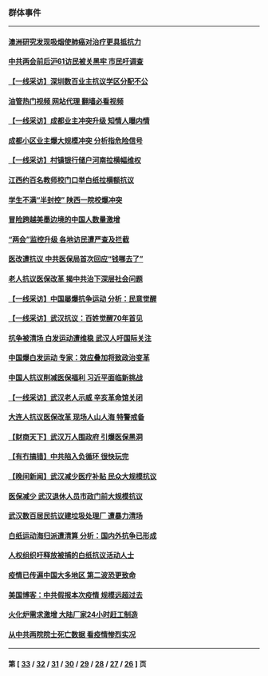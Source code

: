 ### 群体事件
---
#### [澳洲研究发现吸烟使肺癌对治疗更具抵抗力](../../pages/ncid279/n13977762.md?04250445) 
#### [中共两会前后沪61访民被关黑牢 市民吁调查](../../pages/ncid279/n13976054.md?04250445) 
#### [【一线采访】深圳数百业主抗议学区分配不公](../../pages/ncid279/n13976680.md?04250445) 
#### [油管热门视频 网站代理 翻墙必看视频](http://138.2.39.72:81/youtube.html?epic-marker?04250445)
#### [【一线采访】成都业主冲突升级 知情人曝内情](../../pages/ncid279/n13965289.md?04250445) 
#### [成都小区业主爆大规模冲突 分析指危险信号](../../pages/ncid279/n13964520.md?04250445) 
#### [【一线采访】村镇银行储户河南拉横幅维权](../../pages/ncid279/n13964555.md?04250445) 
#### [江西约百名教师校门口举白纸拉横额抗议](../../pages/ncid279/n13958579.md?04250445) 
#### [学生不满“半封控” 陕西一院校爆冲突](../../pages/ncid279/n13946647.md?04250445) 
#### [冒险跨越美墨边境的中国人数量激增](../../pages/ncid279/n13946742.md?04250445) 
#### [“两会”监控升级 各地访民遭严查及拦截](../../pages/ncid279/n13942702.md?04250445) 
#### [医改遭抗议 中共医保局首次回应“钱哪去了”](../../pages/ncid279/n13938290.md?04250445) 
#### [老人抗议医保改革 揭中共治下深层社会问题](../../pages/ncid279/n13934963.md?04250445) 
#### [【一线采访】中国屡爆抗争运动 分析：民意觉醒](../../pages/ncid279/n13934024.md?04250445) 
#### [【一线采访】武汉抗议：百姓觉醒70年首见](../../pages/ncid279/n13931265.md?04250445) 
#### [抗争被清场 白发运动遭维稳 武汉人吁国际关注](../../pages/ncid279/n13931147.md?04250445) 
#### [中国爆白发运动 专家：效应叠加将致政治变革](../../pages/ncid279/n13931004.md?04250445) 
#### [中国人抗议削减医保福利 习近平面临新挑战](../../pages/ncid279/n13930530.md?04250445) 
#### [【一线采访】武汉老人示威 辛亥革命馆关闭](../../pages/ncid279/n13930368.md?04250445) 
#### [大连人抗议医保改革 现场人山人海 特警戒备](../../pages/ncid279/n13930248.md?04250445) 
#### [【财商天下】武汉万人围政府 引爆医保黑洞](../../pages/ncid279/n13927281.md?04250445) 
#### [【有冇搞错】中共陷入负循环 很快玩完](../../pages/ncid279/n13926140.md?04250445) 
#### [【晚间新闻】武汉减少医疗补贴 民众大规模抗议](../../pages/ncid279/n13925524.md?04250445) 
#### [医保减少 武汉退休人员市政门前大规模抗议](../../pages/ncid279/n13925389.md?04250445) 
#### [武汉数百居民抗议建垃圾处理厂 遭暴力清场](../../pages/ncid279/n13922269.md?04250445) 
#### [白纸运动海归派遭清算 分析：国内外抗争已形成](../../pages/ncid279/n13919416.md?04250445) 
#### [人权组织吁释放被捕的白纸抗议活动人士](../../pages/ncid279/n13917517.md?04250445) 
#### [疫情已传遍中国大多地区 第二波恐更致命](../../pages/ncid279/n13914332.md?04250445) 
#### [美国博客：中共假报本次疫情 规模远超过去](../../pages/ncid279/n13912604.md?04250445) 
#### [火化炉需求激增 大陆厂家24小时赶工制造](../../pages/ncid279/n13912205.md?04250445) 
#### [从中共两院院士死亡数据 看疫情惨烈实况](../../pages/ncid279/n13910619.md?04250445) 

---
#### 第 [ [33](./33.md?04250445) / [32](./32.md?04250445) / [31](./31.md?04250445) / [30](./30.md?04250445) / [29](./29.md?04250445) / [28](./28.md?04250445) / [27](./27.md?04250445) / [26](./26.md?04250445) ] 页
